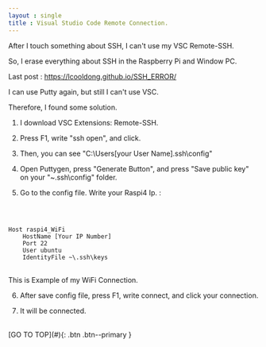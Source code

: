 ```yaml
---
layout : single
title : Visual Studio Code Remote Connection.
---
```


After I touch something about SSH, I can't use my VSC Remote-SSH. <br>

So, I erase everything about SSH in the Raspberry Pi and Window PC. <br>

Last post : <https://lcooldong.github.io/SSH_ERROR/> <br>

I can use Putty again, but still I can't use VSC. <br>

Therefore, I found some solution. <br>

1. I download VSC Extensions: Remote-SSH. <br>

2. Press F1, write "ssh open", and click. <br>

3. Then, you can see "C:\Users\[your User Name]\.ssh\config" <br>

4. Open Puttygen, press "Generate Button", and press "Save public key" on your  "~\.ssh\config"  folder. <br> 

5. Go to the config file. Write your Raspi4 Ip. : <br>
<br>
<pre>
<code>
Host raspi4_WiFi
    HostName [Your IP Number]
    Port 22
    User ubuntu
    IdentityFile ~\.ssh\keys
</code>
</pre>

This is Example of my WiFi Connection. <br>

6. After save config file, press F1, write connect, and click your connection. <br>

7. It will be connected. <br>

<br>
[GO TO TOP](#){: .btn .btn--primary } <br>